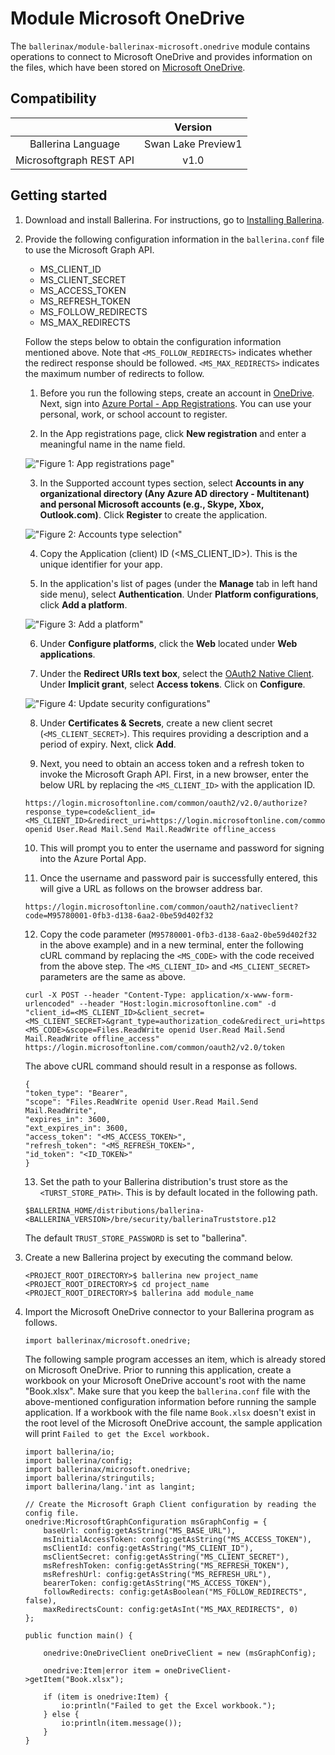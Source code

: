 # Module Microsoft OneDrive

The `ballerinax/module-ballerinax-microsoft.onedrive` module contains operations to connect to Microsoft OneDrive and provides information on the files, which have been stored on [Microsoft OneDrive](https://docs.microsoft.com/en-us/graph/onedrive-concept-overview).

## Compatibility
|                     |    Version     |
|:-------------------:|:--------------:|
| Ballerina Language  | Swan Lake Preview1   |
| Microsoftgraph REST API | v1.0          |

## Getting started

1.  Download and install Ballerina. For instructions, go to [Installing Ballerina](https://ballerina.io/learn/installing-ballerina/).

2.  Provide the following configuration information in the `ballerina.conf` file to use the Microsoft Graph API.

       - MS_CLIENT_ID
       - MS_CLIENT_SECRET
       - MS_ACCESS_TOKEN
       - MS_REFRESH_TOKEN
       - MS_FOLLOW_REDIRECTS
       - MS_MAX_REDIRECTS

    Follow the steps below to obtain the configuration information mentioned above. Note that `<MS_FOLLOW_REDIRECTS>` indicates whether the redirect
    response should be followed. `<MS_MAX_REDIRECTS>` indicates the maximum number of redirects to follow.

    1. Before you run the following steps, create an account in [OneDrive](https://onedrive.live.com). Next, sign into [Azure Portal - App Registrations](https://portal.azure.com/#blade/Microsoft_AAD_RegisteredApps/ApplicationsListBlade). You can use your personal, work, or school account to register.

    2. In the App registrations page, click **New registration** and enter a meaningful name in the name field.

    !["Figure 1: App registrations page"](images/step1.jpg)

    3. In the Supported account types section, select **Accounts in any organizational directory (Any Azure AD directory - Multitenant) and personal Microsoft accounts (e.g., Skype, Xbox, Outlook.com)**. Click **Register** to create the application.

    !["Figure 2: Accounts type selection"](images/step2.jpg)

    4. Copy the Application (client) ID (\<MS_CLIENT_ID>). This is the unique identifier for your app.
    
    5. In the application's list of pages (under the **Manage** tab in left hand side menu), select **Authentication**.
    Under **Platform configurations**, click **Add a platform**.

    !["Figure 3: Add a platform"](images/step3.jpg)

    6. Under **Configure platforms**, click the **Web** located under **Web applications**.

    7. Under the **Redirect URIs text box**, select the [OAuth2 Native Client](https://login.microsoftonline.com/common/oauth2/nativeclient).
    Under **Implicit grant**, select **Access tokens**.
    Click on **Configure**.

    !["Figure 4: Update security configurations"](images/step4.jpg)

    8. Under **Certificates & Secrets**, create a new client secret (`<MS_CLIENT_SECRET>`). This requires providing a description and a period of expiry. Next, click **Add**.

    9. Next, you need to obtain an access token and a refresh token to invoke the Microsoft Graph API.
    First, in a new browser, enter the below URL by replacing the `<MS_CLIENT_ID>` with the application ID.

    ```
    https://login.microsoftonline.com/common/oauth2/v2.0/authorize?response_type=code&client_id=<MS_CLIENT_ID>&redirect_uri=https://login.microsoftonline.com/common/oauth2/nativeclient&scope=Files.ReadWrite openid User.Read Mail.Send Mail.ReadWrite offline_access
    ```

    10. This will prompt you to enter the username and password for signing into the Azure Portal App.

    11. Once the username and password pair is successfully entered, this will give a URL as follows on the browser address bar.

    `https://login.microsoftonline.com/common/oauth2/nativeclient?code=M95780001-0fb3-d138-6aa2-0be59d402f32`

    12. Copy the code parameter (`M95780001-0fb3-d138-6aa2-0be59d402f32` in the above example) and in a new terminal, enter the following cURL command by replacing the `<MS_CODE>` with the code received from the above step. The `<MS_CLIENT_ID>` and `<MS_CLIENT_SECRET>` parameters are the same as above.

    ```
    curl -X POST --header "Content-Type: application/x-www-form-urlencoded" --header "Host:login.microsoftonline.com" -d "client_id=<MS_CLIENT_ID>&client_secret=<MS_CLIENT_SECRET>&grant_type=authorization_code&redirect_uri=https://login.microsoftonline.com/common/oauth2/nativeclient&code=<MS_CODE>&scope=Files.ReadWrite openid User.Read Mail.Send Mail.ReadWrite offline_access" https://login.microsoftonline.com/common/oauth2/v2.0/token
    ```

    The above cURL command should result in a response as follows.
    ```
    {
    "token_type": "Bearer",
    "scope": "Files.ReadWrite openid User.Read Mail.Send Mail.ReadWrite",
    "expires_in": 3600,
    "ext_expires_in": 3600,
    "access_token": "<MS_ACCESS_TOKEN>",
    "refresh_token": "<MS_REFRESH_TOKEN>",
    "id_token": "<ID_TOKEN>"
    }
    ```

    13. Set the path to your Ballerina distribution's trust store as the `<TURST_STORE_PATH>`. This is by default located in the following path.

    `$BALLERINA_HOME/distributions/ballerina-<BALLERINA_VERSION>/bre/security/ballerinaTruststore.p12`

    The default `TRUST_STORE_PASSWORD` is set to "ballerina".

3. Create a new Ballerina project by executing the command below.

	```shell
	<PROJECT_ROOT_DIRECTORY>$ ballerina new project_name
	<PROJECT_ROOT_DIRECTORY>$ cd project_name
	<PROJECT_ROOT_DIRECTORY>$ ballerina add module_name
	```

4. Import the Microsoft OneDrive connector to your Ballerina program as follows.

    `import ballerinax/microsoft.onedrive;`

    The following sample program accesses an item, which is already stored on Microsoft OneDrive. Prior to running this application, create a workbook on your Microsoft OneDrive account's root with the name "Book.xlsx". Make sure that you keep the `ballerina.conf` file with the above-mentioned configuration information before running the sample application. If a workbook with  the file name `Book.xlsx` doesn't exist in the root level of the Microsoft OneDrive account, the sample application will print `Failed to get the Excel workbook.` 

	```
    import ballerina/io;
    import ballerina/config;
    import ballerinax/microsoft.onedrive;
    import ballerina/stringutils;
    import ballerina/lang.'int as langint;

    // Create the Microsoft Graph Client configuration by reading the config file.
    onedrive:MicrosoftGraphConfiguration msGraphConfig = {
        baseUrl: config:getAsString("MS_BASE_URL"),
        msInitialAccessToken: config:getAsString("MS_ACCESS_TOKEN"),
        msClientId: config:getAsString("MS_CLIENT_ID"),
        msClientSecret: config:getAsString("MS_CLIENT_SECRET"),
        msRefreshToken: config:getAsString("MS_REFRESH_TOKEN"),
        msRefreshUrl: config:getAsString("MS_REFRESH_URL"),
        bearerToken: config:getAsString("MS_ACCESS_TOKEN"),
        followRedirects: config:getAsBoolean("MS_FOLLOW_REDIRECTS", false),
        maxRedirectsCount: config:getAsInt("MS_MAX_REDIRECTS", 0)
    };

    public function main() {

        onedrive:OneDriveClient oneDriveClient = new (msGraphConfig);
        
        onedrive:Item|error item = oneDriveClient->getItem("Book.xlsx");

        if (item is onedrive:Item) {
            io:println("Failed to get the Excel workbook.");
        } else {
            io:println(item.message());
        }
    }
	```
